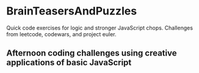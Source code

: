 # BrainTeasersAndPuzzles
Quick code exercises for logic and stronger JavaScript chops. Challenges from leetcode, codewars, and project euler. 


## Afternoon coding challenges using creative applications of basic JavaScript
